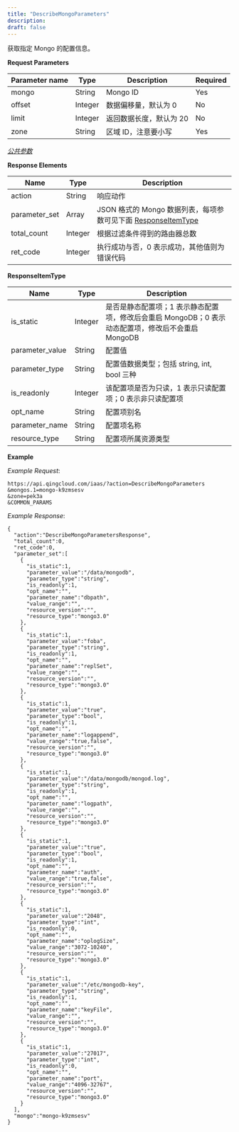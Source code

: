 ```yaml
---
title: "DescribeMongoParameters"
description: 
draft: false
---
```




获取指定 Mongo 的配置信息。

**Request Parameters**

| Parameter name | Type | Description | Required |
| --- | --- | --- | --- |
| mongo | String | Mongo ID | Yes |
| offset | Integer | 数据偏移量，默认为 0 | No |
| limit | Integer | 返回数据长度，默认为 20 | No |
| zone | String | 区域 ID，注意要小写 | Yes |

[_公共参数_](../../../parameters)

**Response Elements**

| Name | Type | Description |
| --- | --- | --- |
| action | String | 响应动作 |
| parameter_set | Array | JSON 格式的 Mongo 数据列表，每项参数可见下面 [ResponseItemType](#responseitemtype) |
| total_count | Integer | 根据过滤条件得到的路由器总数 |
| ret_code | Integer | 执行成功与否，0 表示成功，其他值则为错误代码 |

**ResponseItemType**

| Name | Type | Description |
| --- | --- | --- |
| is_static | Integer | 是否是静态配置项；1 表示静态配置项，修改后会重启 MongoDB；0 表示动态配置项，修改后不会重启 MongoDB |
| parameter_value | String | 配置值 |
| parameter_type | String | 配置值数据类型；包括 string, int, bool 三种 |
| is_readonly | Integer | 该配置项是否为只读，1 表示只读配置项；0 表示非只读配置项 |
| opt_name | String | 配置项别名 |
| parameter_name | String | 配置项名称 |
| resource_type | String | 配置项所属资源类型 |

**Example**

_Example Request_:

```
https://api.qingcloud.com/iaas/?action=DescribeMongoParameters
&mongos.1=mongo-k9zmsesv
&zone=pek3a
&COMMON_PARAMS
```

_Example Response_:

```
{
  "action":"DescribeMongoParametersResponse",
  "total_count":0,
  "ret_code":0,
  "parameter_set":[
    {
      "is_static":1,
      "parameter_value":"/data/mongodb",
      "parameter_type":"string",
      "is_readonly":1,
      "opt_name":"",
      "parameter_name":"dbpath",
      "value_range":"",
      "resource_version":"",
      "resource_type":"mongo3.0"
    },
    {
      "is_static":1,
      "parameter_value":"foba",
      "parameter_type":"string",
      "is_readonly":1,
      "opt_name":"",
      "parameter_name":"replSet",
      "value_range":"",
      "resource_version":"",
      "resource_type":"mongo3.0"
    },
    {
      "is_static":1,
      "parameter_value":"true",
      "parameter_type":"bool",
      "is_readonly":1,
      "opt_name":"",
      "parameter_name":"logappend",
      "value_range":"true,false",
      "resource_version":"",
      "resource_type":"mongo3.0"
    },
    {
      "is_static":1,
      "parameter_value":"/data/mongodb/mongod.log",
      "parameter_type":"string",
      "is_readonly":1,
      "opt_name":"",
      "parameter_name":"logpath",
      "value_range":"",
      "resource_version":"",
      "resource_type":"mongo3.0"
    },
    {
      "is_static":1,
      "parameter_value":"true",
      "parameter_type":"bool",
      "is_readonly":1,
      "opt_name":"",
      "parameter_name":"auth",
      "value_range":"true,false",
      "resource_version":"",
      "resource_type":"mongo3.0"
    },
    {
      "is_static":1,
      "parameter_value":"2048",
      "parameter_type":"int",
      "is_readonly":0,
      "opt_name":"",
      "parameter_name":"oplogSize",
      "value_range":"3072-10240",
      "resource_version":"",
      "resource_type":"mongo3.0"
    },
    {
      "is_static":1,
      "parameter_value":"/etc/mongodb-key",
      "parameter_type":"string",
      "is_readonly":1,
      "opt_name":"",
      "parameter_name":"keyFile",
      "value_range":"",
      "resource_version":"",
      "resource_type":"mongo3.0"
    },
    {
      "is_static":1,
      "parameter_value":"27017",
      "parameter_type":"int",
      "is_readonly":0,
      "opt_name":"",
      "parameter_name":"port",
      "value_range":"4096-32767",
      "resource_version":"",
      "resource_type":"mongo3.0"
    }
  ],
  "mongo":"mongo-k9zmsesv"
}
```
